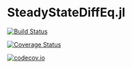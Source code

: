 # SteadyStateDiffEq.jl

[![Build Status](https://travis-ci.org/JuliaDiffEq/SteadyStateDiffEq.jl.svg?branch=master)](https://travis-ci.org/JuliaDiffEq/SteadyStateDiffEq.jl)

[![Coverage Status](https://coveralls.io/repos/JuliaDiffEq/SteadyStateDiffEq.jl/badge.svg?branch=master&service=github)](https://coveralls.io/github/JuliaDiffEq/SteadyStateDiffEq.jl?branch=master)

[![codecov.io](http://codecov.io/github/JuliaDiffEq/SteadyStateDiffEq.jl/coverage.svg?branch=master)](http://codecov.io/github/JuliaDiffEq/SteadyStateDiffEq.jl?branch=master)
